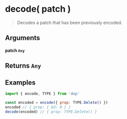 # decode( patch )

> Decodes a patch that has been previously encoded.

## Arguments

#### patch `Any`

## Returns `Any`

## Examples

```js
import { encode, TYPE } from 'dop'

const encoded = encode({ prop: TYPE.Delete() })
encoded // { prop: { $d: 0 } }
decode(encoded) // { prop: TYPE.Delete() }
```

